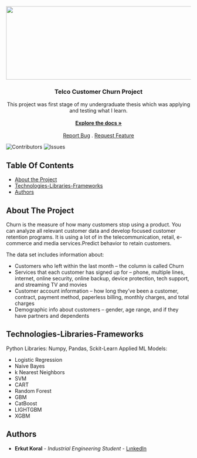 <br/>
<p align="center">
  <a href="https://github.com/erkutkoral/UndergraduateThesisJourney">
    <img src="https://miro.medium.com/v2/resize:fit:1400/format:webp/1*YRq10sAcj2ScV2TirdSKBg.png" alt="Logo" width="1200" height="200">
  </a>

  <h3 align="center">Telco Customer Churn Project</h3>

  <p align="center">
    This project was first stage of my undergraduate thesis which was applying and testing what I learn. 
    <br/>
    <br/>
    <a href="https://github.com/erkutkoral/UndergraduateThesisJourney"><strong>Explore the docs »</strong></a>
    <br/>
    <br/>
    <a href="https://github.com/erkutkoral/UndergraduateThesisJourney/issues">Report Bug</a>
    .
    <a href="https://github.com/erkutkoral/UndergraduateThesisJourney/issues">Request Feature</a>
  </p>
</p>

![Contributors](https://img.shields.io/github/contributors/erkutkoral/UndergraduateThesisJourney?color=dark-green) ![Issues](https://img.shields.io/github/issues/erkutkoral/UndergraduateThesisJourney) 

## Table Of Contents

* [About the Project](#about-the-project)
* [Technologies-Libraries-Frameworks](#technologies-libraries-frameworks)
* [Authors](#authors)

## About The Project

Churn is the measure of how many customers stop using a product. You can analyze all relevant customer data and develop focused customer retention programs. It is using a lot of in the telecommunication, retail, e-commerce and media services.Predict behavior to retain customers.

The data set includes information about:
* Customers who left within the last month – the column is called Churn
* Services that each customer has signed up for – phone, multiple lines, internet, online security, online backup, device protection, tech support, and streaming TV and movies
* Customer account information – how long they’ve been a customer, contract, payment method, paperless billing, monthly charges, and total charges
* Demographic info about customers – gender, age range, and if they have partners and dependents

## Technologies-Libraries-Frameworks

Python Libraries: Numpy, Pandas, Sckit-Learn
Applied ML Models: 
* Logistic Regression
* Naive Bayes
* k Nearest Neighbors
* SVM
* CART
* Random Forest
* GBM
* CatBoost
* LIGHTGBM
* XGBM

## Authors

* **Erkut Koral** - *Industrial Engineering Student* - [LınkedIn](https://www.linkedin.com/in/erkutkoral/)

